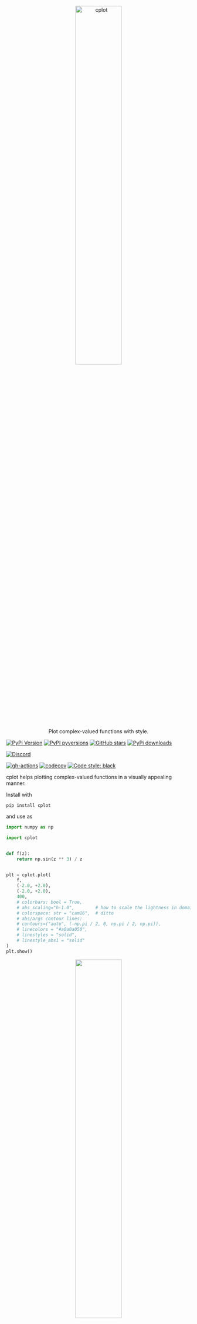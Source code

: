 <p align="center">
  <a href="https://github.com/nschloe/cplot"><img alt="cplot" src="https://nschloe.github.io/cplot/cplot-logo.svg" width="50%"></a>
  <p align="center">Plot complex-valued functions with style.</p>
</p>

[![PyPi Version](https://img.shields.io/pypi/v/cplot.svg?style=flat-square)](https://pypi.org/project/cplot)
[![PyPI pyversions](https://img.shields.io/pypi/pyversions/cplot.svg?style=flat-square)](https://pypi.org/pypi/cplot/)
[![GitHub stars](https://img.shields.io/github/stars/nschloe/cplot.svg?style=flat-square&logo=github&label=Stars&logoColor=white)](https://github.com/nschloe/cplot)
[![PyPi downloads](https://img.shields.io/pypi/dm/cplot.svg?style=flat-square)](https://pypistats.org/packages/cplot)

[![Discord](https://img.shields.io/static/v1?logo=discord&label=chat&message=on%20discord&color=7289da&style=flat-square)](https://discord.gg/hnTJ5MRX2Y)

[![gh-actions](https://img.shields.io/github/workflow/status/nschloe/cplot/ci?style=flat-square)](https://github.com/nschloe/cplot/actions?query=workflow%3Aci)
[![codecov](https://img.shields.io/codecov/c/github/nschloe/cplot.svg?style=flat-square)](https://codecov.io/gh/nschloe/cplot)
[![Code style: black](https://img.shields.io/badge/code%20style-black-000000.svg?style=flat-square)](https://github.com/psf/black)

cplot helps plotting complex-valued functions in a visually appealing manner.

Install with

```
pip install cplot
```

and use as

```python
import numpy as np

import cplot


def f(z):
    return np.sin(z ** 3) / z


plt = cplot.plot(
    f,
    (-2.0, +2.0),
    (-2.0, +2.0),
    400,
    # colorbars: bool = True,
    # abs_scaling="h-1.0",        # how to scale the lightness in domain coloring
    # colorspace: str = "cam16",  # ditto
    # abs/args contour lines:
    # contours=("auto", (-np.pi / 2, 0, np.pi / 2, np.pi)),
    # linecolors = "#a0a0a050",
    # linestyles = "solid",
    # linestyle_abs1 = "solid"
)
plt.show()
```

<p align="center">
  <img src="https://nschloe.github.io/cplot/sinz3z.svg" width="50%">
</p>

The plot consists of three building blocks:

- [domain coloring](https://en.wikipedia.org/wiki/Domain_coloring), i.e.,
  mapping the absolute value to lightness and the complex argument to the chroma of
  the representing color
- Contours of constant absolute value (the contour `abs(z) == 1` is dashed, the other
  contours are at (2, 4, 8, etc. and 1/2, 1/4, 1/8, etc., respectively)
- Contours along constant argument (angle). For `arg(z) == 0`, the color is green, for
  `arg(z) == pi/2` it's orange, for `arg(z) = -pi / 2` it's blue, and for `arg(z) = pi`
  it's pink

Other useful functions:

<!--pytest-codeblocks:skip-->

```python
# There is a tripcolor function as well for triangulated 2D domains
cplot.tripcolor(triang, z)

# The function get_srgb1 returns the SRGB1 triple for every complex input value.
# (Accepts arrays, too.)
z = 2 + 5j
val = cplot.get_srgb1(z)
```

<!--
- `abs_scaling` can be used to adjust the use of colors. `h` with a value less than
  `1.0` adds more color which can help isolating the roots and poles (which are still
  black and white, respectively). `h-0.0` ignores the magnitude of `f(z)` completely.
  `arctan` is another possible scaling.

- `colorspace` can be set to `hsl` to get the common fully saturated, vibrant colors.
  This is usually a bad idea since it creates artifacts which are not related with the
  underlying data. From [Wikipedia](https://en.wikipedia.org/wiki/Domain_coloring):

  > Since the HSL color space is not perceptually uniform, one can see streaks of
  > perceived brightness at yellow, cyan, and magenta (even though their absolute values
  > are the same as red, green, and blue) and a halo around L = 1/2. Use of the Lab
  > color space corrects this, making the images more accurate, but also makes them more
  > drab/pastel.

  Default is [`"cam16"`](https://doi.org/10.1002/col.22131);
  very similar is `"cielab"` (not shown here).
Consider the test function (math rendered with [xdoc](https://github.com/nschloe/xdoc))

```math
f(z) = \frac{(z^2 - 1) (z - 2 - 1j)^2}{z^2 + 2 + 2j}
```

|                               `h-1.0`                                |                               `h-0.5`                                |                               `h-0.0`                                |
| :------------------------------------------------------------------: | :------------------------------------------------------------------: | :------------------------------------------------------------------: |
| <img src="https://nschloe.github.io/cplot/cam16-10.svg" width="70%"> | <img src="https://nschloe.github.io/cplot/cam16-05.svg" width="70%"> | <img src="https://nschloe.github.io/cplot/cam16-00.svg" width="70%"> |
|  <img src="https://nschloe.github.io/cplot/hsl-10.svg" width="70%">  |  <img src="https://nschloe.github.io/cplot/hsl-05.svg" width="70%">  |  <img src="https://nschloe.github.io/cplot/hsl-00.svg" width="70%">  |

With this, it is easy to see where a function has very small and very large values, and
the multiplicty of zeros and poles is instantly identified by counting the color wheel
passes around a black or white point.
-->

#### Gallery

All plots are created with default settings.

| <img src="https://nschloe.github.io/cplot/z1.svg" width="70%"> | <img src="https://nschloe.github.io/cplot/z2.svg" width="70%"> | <img src="https://nschloe.github.io/cplot/z3.svg" width="70%"> |
| :------------------------------------------------------------: | :------------------------------------------------------------: | :------------------------------------------------------------: |
|                             `z**1`                             |                             `z**2`                             |                             `z**3`                             |

| <img src="https://nschloe.github.io/cplot/1z.svg" width="70%"> | <img src="https://nschloe.github.io/cplot/z-absz.svg" width="70%"> | <img src="https://nschloe.github.io/cplot/z+1-z-1.svg" width="70%"> |
| :------------------------------------------------------------: | :----------------------------------------------------------------: | :-----------------------------------------------------------------: |
|                             `1/z`                              |                            `z / abs(z)`                            |                           `(z+1) / (z-1)`                           |

| <img src="https://nschloe.github.io/cplot/zz.svg" width="70%"> | <img src="https://nschloe.github.io/cplot/1zz.svg" width="70%"> | <img src="https://nschloe.github.io/cplot/z1z.svg" width="70%"> |
| :------------------------------------------------------------: | :-------------------------------------------------------------: | :-------------------------------------------------------------: |
|                            `z ** z`                            |                          `(1/z) ** z`                           |                          `z ** (1/z)`                           |

| <img src="https://nschloe.github.io/cplot/root2.svg" width="70%"> | <img src="https://nschloe.github.io/cplot/root3.svg" width="70%"> | <img src="https://nschloe.github.io/cplot/root4.svg" width="70%"> |
| :---------------------------------------------------------------: | :---------------------------------------------------------------: | :---------------------------------------------------------------: |
|                             `np.sqrt`                             |                            `z**(1/3)`                             |                            `z**(1/4)`                             |

| <img src="https://nschloe.github.io/cplot/log.svg" width="70%"> | <img src="https://nschloe.github.io/cplot/exp.svg" width="70%"> | <img src="https://nschloe.github.io/cplot/exp1z.svg" width="70%"> |
| :-------------------------------------------------------------: | :-------------------------------------------------------------: | :---------------------------------------------------------------: |
|                            `np.log`                             |                            `np.exp`                             |                            `exp(1/z)`                             |

| <img src="https://nschloe.github.io/cplot/sin.svg" width="70%"> | <img src="https://nschloe.github.io/cplot/cos.svg" width="70%"> | <img src="https://nschloe.github.io/cplot/tan.svg" width="70%"> |
| :-------------------------------------------------------------: | :-------------------------------------------------------------: | :-------------------------------------------------------------: |
|                            `np.sin`                             |                            `np.cos`                             |                            `np.tan`                             |

| <img src="https://nschloe.github.io/cplot/sinh.svg" width="70%"> | <img src="https://nschloe.github.io/cplot/cosh.svg" width="70%"> | <img src="https://nschloe.github.io/cplot/tanh.svg" width="70%"> |
| :--------------------------------------------------------------: | :--------------------------------------------------------------: | :--------------------------------------------------------------: |
|                            `np.sinh`                             |                            `np.cosh`                             |                            `np.tanh`                             |

| <img src="https://nschloe.github.io/cplot/arcsin.svg" width="70%"> | <img src="https://nschloe.github.io/cplot/arccos.svg" width="70%"> | <img src="https://nschloe.github.io/cplot/arctan.svg" width="70%"> |
| :----------------------------------------------------------------: | :----------------------------------------------------------------: | :----------------------------------------------------------------: |
|                            `np.arcsin`                             |                            `np.arccos`                             |                            `np.arctan`                             |

| <img src="https://nschloe.github.io/cplot/sinz-z.svg" width="70%"> | <img src="https://nschloe.github.io/cplot/cosz-z.svg" width="70%"> | <img src="https://nschloe.github.io/cplot/tanz-z.svg" width="70%"> |
| :----------------------------------------------------------------: | :----------------------------------------------------------------: | :----------------------------------------------------------------: |
|                            `sin(z) / z`                            |                            `cos(z) / z`                            |                            `tan(z) / z`                            |

| <img src="https://nschloe.github.io/cplot/gamma.svg" width="70%"> | <img src="https://nschloe.github.io/cplot/digamma.svg" width="70%"> | <img src="https://nschloe.github.io/cplot/zeta.svg" width="70%"> |
| :---------------------------------------------------------------: | :-----------------------------------------------------------------: | :--------------------------------------------------------------: |
|                       `scipy.special.gamma`                       |                       `scipy.special.digamma`                       |                          `mpmath.zeta`                           |

| <img src="https://nschloe.github.io/cplot/riemann-siegel-theta.svg" width="70%"> | <img src="https://nschloe.github.io/cplot/riemann-siegel-z.svg" width="70%"> | <img src="https://nschloe.github.io/cplot/riemann-xi.svg" width="70%"> |
| :------------------------------------------------------------------------------: | :--------------------------------------------------------------------------: | :--------------------------------------------------------------------: |
|                               `mpmath.siegeltheta`                               |                               `mpmath.siegelz`                               |                               Riemann-Xi                               |

### Testing

To run the cplot unit tests, check out this repository and run

```
tox
```

### Similar projects and further reading

- https://github.com/endolith/complex_colormap
- [John D.
  Cook](https://www.johndcook.com/blog/2017/11/09/visualizing-complex-functions/)
- [Elias Wegert, Visual Complex
  Functions](https://www.springer.com/gp/book/9783034801799)
- [Juan Carlos Ponce Campuzano, DC
  gallery](https://www.dynamicmath.xyz/domain-coloring/dcgallery.html)
